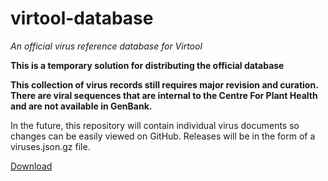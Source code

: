 # virtool-database

*An official virus reference database for Virtool*

**This is a temporary solution for distributing the official database**

**This collection of virus records still requires major revision and curation. There are viral sequences that are internal to the Centre For Plant Health and are not available in GenBank.**

In the future, this repository will contain individual virus documents so changes can be easily viewed on GitHub. Releases will be in the form of a viruses.json.gz file.

[Download](https://github.com/virtool/virtool-database/releases/download/v0.1.0-alpha.1/viruses.json.gz)


